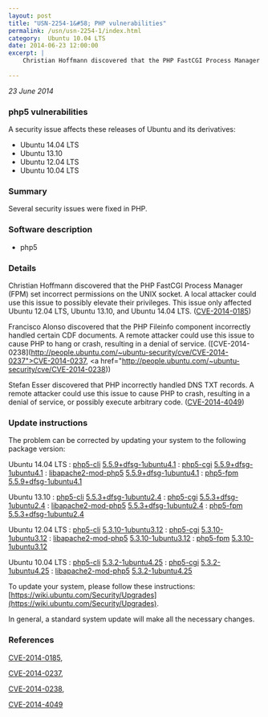 ```yaml
---
layout: post
title: "USN-2254-1&#58; PHP vulnerabilities"
permalink: /usn/usn-2254-1/index.html
category:  Ubuntu 10.04 LTS
date: 2014-06-23 12:00:00
excerpt: |
    Christian Hoffmann discovered that the PHP FastCGI Process Manager (FPM) set incorrect permissions on the UNIX socket. A local attacker could use this issue to possibly elevate their privileges. This issue only affected Ubuntu 12.04 LTS, Ubuntu 13.10, and Ubuntu 14.04 LTS. ([CVE-2014-0185](http://people.ubuntu.com/~ubuntu-security/cve/CVE-2014-0185))
    
--- 
```

 
 

*23 June 2014*

### php5 vulnerabilities

A security issue affects these releases of Ubuntu and its derivatives:

* Ubuntu 14.04 LTS
* Ubuntu 13.10
* Ubuntu 12.04 LTS
* Ubuntu 10.04 LTS

### Summary

Several security issues were fixed in PHP. 

### Software description

* php5 

### Details

Christian Hoffmann discovered that the PHP FastCGI Process Manager (FPM) set incorrect permissions on the UNIX socket. A local attacker could use this issue to possibly elevate their privileges. This issue only affected Ubuntu 12.04 LTS, Ubuntu 13.10, and Ubuntu 14.04 LTS. ([CVE-2014-0185](http://people.ubuntu.com/~ubuntu-security/cve/CVE-2014-0185))

Francisco Alonso discovered that the PHP Fileinfo component incorrectly handled certain CDF documents. A remote attacker could use this issue to cause PHP to hang or crash, resulting in a denial of service. ([CVE-2014-0238](http://people.ubuntu.com/~ubuntu-security/cve/CVE-2014-0237">CVE-2014-0237</a>, <a href="http://people.ubuntu.com/~ubuntu-security/cve/CVE-2014-0238))

Stefan Esser discovered that PHP incorrectly handled DNS TXT records. A remote attacker could use this issue to cause PHP to crash, resulting in a denial of service, or possibly execute arbitrary code. ([CVE-2014-4049](http://people.ubuntu.com/~ubuntu-security/cve/CVE-2014-4049)) 

### Update instructions

The problem can be corrected by updating your system to the following package version:

Ubuntu 14.04 LTS
 : [php5-cli](https://launchpad.net/ubuntu/+source/php5) <span> [5.5.9+dfsg-1ubuntu4.1](https://launchpad.net/ubuntu/+source/php5/5.5.9+dfsg-1ubuntu4.1) </span> 
 : [php5-cgi](https://launchpad.net/ubuntu/+source/php5) <span> [5.5.9+dfsg-1ubuntu4.1](https://launchpad.net/ubuntu/+source/php5/5.5.9+dfsg-1ubuntu4.1) </span> 
 : [libapache2-mod-php5](https://launchpad.net/ubuntu/+source/php5) <span> [5.5.9+dfsg-1ubuntu4.1](https://launchpad.net/ubuntu/+source/php5/5.5.9+dfsg-1ubuntu4.1) </span> 
 : [php5-fpm](https://launchpad.net/ubuntu/+source/php5) <span> [5.5.9+dfsg-1ubuntu4.1](https://launchpad.net/ubuntu/+source/php5/5.5.9+dfsg-1ubuntu4.1) </span> 

Ubuntu 13.10
 : [php5-cli](https://launchpad.net/ubuntu/+source/php5) <span> [5.5.3+dfsg-1ubuntu2.4](https://launchpad.net/ubuntu/+source/php5/5.5.3+dfsg-1ubuntu2.4) </span> 
 : [php5-cgi](https://launchpad.net/ubuntu/+source/php5) <span> [5.5.3+dfsg-1ubuntu2.4](https://launchpad.net/ubuntu/+source/php5/5.5.3+dfsg-1ubuntu2.4) </span> 
 : [libapache2-mod-php5](https://launchpad.net/ubuntu/+source/php5) <span> [5.5.3+dfsg-1ubuntu2.4](https://launchpad.net/ubuntu/+source/php5/5.5.3+dfsg-1ubuntu2.4) </span> 
 : [php5-fpm](https://launchpad.net/ubuntu/+source/php5) <span> [5.5.3+dfsg-1ubuntu2.4](https://launchpad.net/ubuntu/+source/php5/5.5.3+dfsg-1ubuntu2.4) </span> 

Ubuntu 12.04 LTS
 : [php5-cli](https://launchpad.net/ubuntu/+source/php5) <span> [5.3.10-1ubuntu3.12](https://launchpad.net/ubuntu/+source/php5/5.3.10-1ubuntu3.12) </span> 
 : [php5-cgi](https://launchpad.net/ubuntu/+source/php5) <span> [5.3.10-1ubuntu3.12](https://launchpad.net/ubuntu/+source/php5/5.3.10-1ubuntu3.12) </span> 
 : [libapache2-mod-php5](https://launchpad.net/ubuntu/+source/php5) <span> [5.3.10-1ubuntu3.12](https://launchpad.net/ubuntu/+source/php5/5.3.10-1ubuntu3.12) </span> 
 : [php5-fpm](https://launchpad.net/ubuntu/+source/php5) <span> [5.3.10-1ubuntu3.12](https://launchpad.net/ubuntu/+source/php5/5.3.10-1ubuntu3.12) </span> 

Ubuntu 10.04 LTS
 : [php5-cli](https://launchpad.net/ubuntu/+source/php5) <span> [5.3.2-1ubuntu4.25](https://launchpad.net/ubuntu/+source/php5/5.3.2-1ubuntu4.25) </span> 
 : [php5-cgi](https://launchpad.net/ubuntu/+source/php5) <span> [5.3.2-1ubuntu4.25](https://launchpad.net/ubuntu/+source/php5/5.3.2-1ubuntu4.25) </span> 
 : [libapache2-mod-php5](https://launchpad.net/ubuntu/+source/php5) <span> [5.3.2-1ubuntu4.25](https://launchpad.net/ubuntu/+source/php5/5.3.2-1ubuntu4.25) </span> 

To update your system, please follow these instructions: [https://wiki.ubuntu.com/Security/Upgrades](https://wiki.ubuntu.com/Security/Upgrades).

In general, a standard system update will make all the necessary changes. 

### References

 
 [CVE-2014-0185](http://people.ubuntu.com/~ubuntu-security/cve/CVE-2014-0185), 

 [CVE-2014-0237](http://people.ubuntu.com/~ubuntu-security/cve/CVE-2014-0237), 

 [CVE-2014-0238](http://people.ubuntu.com/~ubuntu-security/cve/CVE-2014-0238), 

 [CVE-2014-4049](http://people.ubuntu.com/~ubuntu-security/cve/CVE-2014-4049)
 

